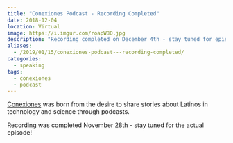 ```yaml
---
title: "Conexiones Podcast - Recording Completed"
date: 2018-12-04
location: Virtual
image: https://i.imgur.com/roapW8Q.jpg
description: "Recording completed on December 4th - stay tuned for episode release."
aliases:
  - /2019/01/15/conexiones-podcast---recording-completed/
categories:
  - speaking
tags:
  - conexiones
  - podcast
---
```


[Conexiones](http://conexiones.io/) was born from the desire to share stories about Latinos in technology and science through podcasts.

Recording was completed November 28th - stay tuned for the actual episode!
